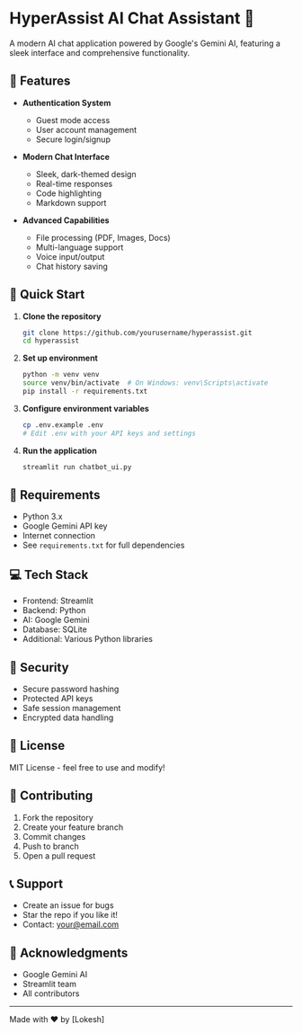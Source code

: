# HyperAssist AI Chat Assistant 🤖

A modern AI chat application powered by Google's Gemini AI, featuring a sleek interface and comprehensive functionality.

## 🌟 Features

- **Authentication System**
  - Guest mode access
  - User account management
  - Secure login/signup

- **Modern Chat Interface**
  - Sleek, dark-themed design
  - Real-time responses
  - Code highlighting
  - Markdown support

- **Advanced Capabilities**
  - File processing (PDF, Images, Docs)
  - Multi-language support
  - Voice input/output
  - Chat history saving

## 🚀 Quick Start

1. **Clone the repository**
   ```bash
   git clone https://github.com/yourusername/hyperassist.git
   cd hyperassist
   ```

2. **Set up environment**
   ```bash
   python -m venv venv
   source venv/bin/activate  # On Windows: venv\Scripts\activate
   pip install -r requirements.txt
   ```

3. **Configure environment variables**
   ```bash
   cp .env.example .env
   # Edit .env with your API keys and settings
   ```

4. **Run the application**
   ```bash
   streamlit run chatbot_ui.py
   ```

## 🔧 Requirements

- Python 3.x
- Google Gemini API key
- Internet connection
- See `requirements.txt` for full dependencies

## 💻 Tech Stack

- Frontend: Streamlit
- Backend: Python
- AI: Google Gemini
- Database: SQLite
- Additional: Various Python libraries

## 🔐 Security

- Secure password hashing
- Protected API keys
- Safe session management
- Encrypted data handling

## 📝 License

MIT License - feel free to use and modify!

## 🤝 Contributing

1. Fork the repository
2. Create your feature branch
3. Commit changes
4. Push to branch
5. Open a pull request

## 📞 Support

- Create an issue for bugs
- Star the repo if you like it!
- Contact: your@email.com

## 🙏 Acknowledgments

- Google Gemini AI
- Streamlit team
- All contributors

---
Made with ❤️ by [Lokesh]